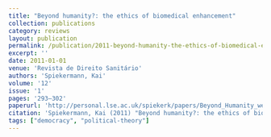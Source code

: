 ```yaml
---
title: "Beyond humanity?: the ethics of biomedical enhancement"
collection: publications
category: reviews
layout: publication
permalink: /publication/2011-beyond-humanity-the-ethics-of-biomedical-enhanceme
excerpt: ''
date: 2011-01-01
venue: 'Revista de Direito Sanitário'
authors: 'Spiekermann, Kai'
volume: '12'
issue: '1'
pages: '293–302'
paperurl: 'http://personal.lse.ac.uk/spiekerk/papers/Beyond_Humanity_web.pdf'
citation: 'Spiekermann, Kai (2011) "Beyond humanity?: the ethics of biomedical enhancement", Revista de Direito Sanitário, 12(1), pp. 293–302.'
tags: ["democracy", "political-theory"]
---
```


